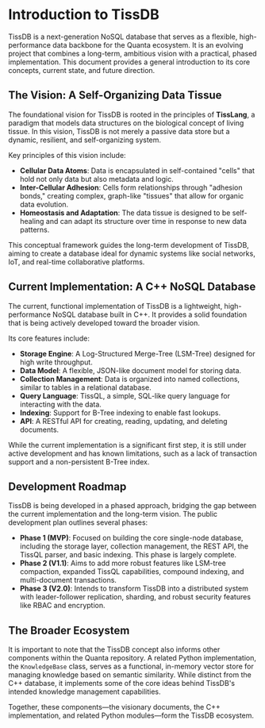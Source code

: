 # Introduction to TissDB

TissDB is a next-generation NoSQL database that serves as a flexible, high-performance data backbone for the Quanta ecosystem. It is an evolving project that combines a long-term, ambitious vision with a practical, phased implementation. This document provides a general introduction to its core concepts, current state, and future direction.

## The Vision: A Self-Organizing Data Tissue

The foundational vision for TissDB is rooted in the principles of **TissLang**, a paradigm that models data structures on the biological concept of living tissue. In this vision, TissDB is not merely a passive data store but a dynamic, resilient, and self-organizing system.

Key principles of this vision include:
- **Cellular Data Atoms**: Data is encapsulated in self-contained "cells" that hold not only data but also metadata and logic.
- **Inter-Cellular Adhesion**: Cells form relationships through "adhesion bonds," creating complex, graph-like "tissues" that allow for organic data evolution.
- **Homeostasis and Adaptation**: The data tissue is designed to be self-healing and can adapt its structure over time in response to new data patterns.

This conceptual framework guides the long-term development of TissDB, aiming to create a database ideal for dynamic systems like social networks, IoT, and real-time collaborative platforms.

## Current Implementation: A C++ NoSQL Database

The current, functional implementation of TissDB is a lightweight, high-performance NoSQL database built in C++. It provides a solid foundation that is being actively developed toward the broader vision.

Its core features include:
- **Storage Engine**: A Log-Structured Merge-Tree (LSM-Tree) designed for high write throughput.
- **Data Model**: A flexible, JSON-like document model for storing data.
- **Collection Management**: Data is organized into named collections, similar to tables in a relational database.
- **Query Language**: TissQL, a simple, SQL-like query language for interacting with the data.
- **Indexing**: Support for B-Tree indexing to enable fast lookups.
- **API**: A RESTful API for creating, reading, updating, and deleting documents.

While the current implementation is a significant first step, it is still under active development and has known limitations, such as a lack of transaction support and a non-persistent B-Tree index.

## Development Roadmap

TissDB is being developed in a phased approach, bridging the gap between the current implementation and the long-term vision. The public development plan outlines several phases:

- **Phase 1 (MVP)**: Focused on building the core single-node database, including the storage layer, collection management, the REST API, the TissQL parser, and basic indexing. This phase is largely complete.
- **Phase 2 (V1.1)**: Aims to add more robust features like LSM-tree compaction, expanded TissQL capabilities, compound indexing, and multi-document transactions.
- **Phase 3 (V2.0)**: Intends to transform TissDB into a distributed system with leader-follower replication, sharding, and robust security features like RBAC and encryption.

## The Broader Ecosystem

It is important to note that the TissDB concept also informs other components within the Quanta repository. A related Python implementation, the `KnowledgeBase` class, serves as a functional, in-memory vector store for managing knowledge based on semantic similarity. While distinct from the C++ database, it implements some of the core ideas behind TissDB's intended knowledge management capabilities.

Together, these components—the visionary documents, the C++ implementation, and related Python modules—form the TissDB ecosystem.
